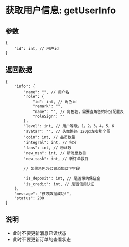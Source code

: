 # 获取用户信息: getUserInfo

## 参数

    {
        "id": int, // 用户id
    }

## 返回数据

    {
        "info": {
            "name": "", // 用户名
            "role": {
                "id": int, // 角色id
                "remark": "",
                "name": "", // 角色名，需要查角色的积分配置表
                "roleSign": ""
            },
            "level": int, // 用户等级，1，2，3，4，5，6
            "avatar": "", // 头像路径 120px左右那个图
            "coin": int, // 益币数量
            "integral": int, // 积分
            "fans": int, // 粉丝数
            "new_msn": int, // 新消息数目
            "new_task": int, // 新订单数目
            
            // 如果角色为公司添加以下字段
            
            "is_deposit": int, // 是否缴纳保证金
            "is_credit": int, // 是否信用认证
        },
        "message": "获取数据成功!",
        "status": 200
    }

## 说明

- 此时不要更新消息已读状态
- 此时不要更新订单的查看状态